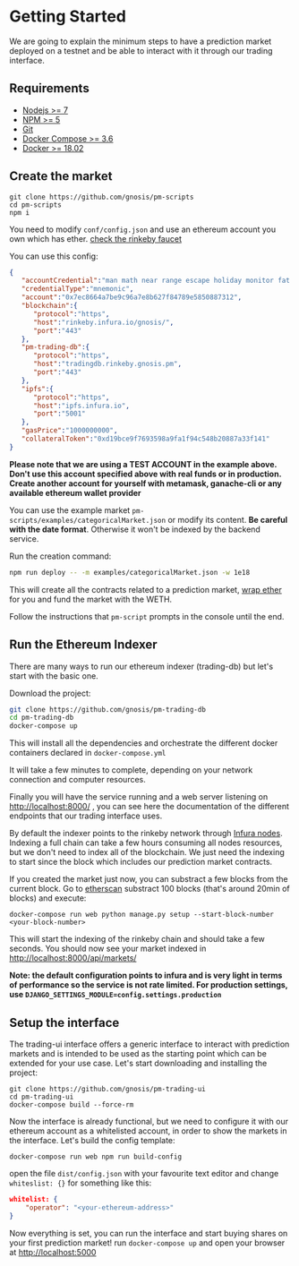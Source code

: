 # Getting Started

We are going to explain the minimum steps to have a prediction market deployed on a testnet and be able to interact with it through our trading interface.

## Requirements
* [Nodejs >= 7](https://nodejs.org/en/)
* [NPM >= 5](https://nodejs.org/en/)
* [Git](https://git-scm.com/downloads)
* [Docker Compose >= 3.6](https://docs.docker.com/compose/install/)
* [Docker >= 18.02](https://docs.docker.com/install/)

## Create the market
```
git clone https://github.com/gnosis/pm-scripts
cd pm-scripts
npm i
````
You need to modify `conf/config.json` and use an ethereum account you own which has ether. [check the rinkeby faucet](https://faucet.rinkeby.io/)

You can use this config:
```json
{  
   "accountCredential":"man math near range escape holiday monitor fat general legend garden resist",
   "credentialType":"mnemonic",
   "account":"0x7ec8664a7be9c96a7e8b627f84789e5850887312",
   "blockchain":{  
      "protocol":"https",
      "host":"rinkeby.infura.io/gnosis/",
      "port":"443"
   },
   "pm-trading-db":{  
      "protocol":"https",
      "host":"tradingdb.rinkeby.gnosis.pm",
      "port":"443"
   },
   "ipfs":{  
      "protocol":"https",
      "host":"ipfs.infura.io",
      "port":"5001"
   },
   "gasPrice":"1000000000",
   "collateralToken":"0xd19bce9f7693598a9fa1f94c548b20887a33f141"
}
```
**Please note that we are using a TEST ACCOUNT in the example above. Don't use this account specified above with real funds or in production. Create another account for yourself with metamask, ganache-cli or any available ethereum wallet provider**

You can use the example market `pm-scripts/examples/categoricalMarket.json` or modify its content. **Be careful with the date format**. Otherwise it won't be indexed by the backend service.

Run the creation command:
```sh
npm run deploy -- -m examples/categoricalMarket.json -w 1e18
```

This will create all the contracts related to a prediction market, [wrap ether](https://weth.io/) for you and fund the market with the WETH.

Follow the instructions that `pm-script` prompts in the console until the end.

## Run the Ethereum Indexer
There are many ways to run our ethereum indexer (trading-db) but let's start with the basic one.

Download the project:
```sh
git clone https://github.com/gnosis/pm-trading-db
cd pm-trading-db
docker-compose up
```
This will install all the dependencies and orchestrate the different docker containers declared in `docker-compose.yml`

It will take a few minutes to complete, depending on your network connection and computer resources.

Finally you will have the service running and a web server listening on [http://localhost:8000/](http://localhost:8000/) , you can see here the documentation of the different endpoints that our trading interface uses.

By default the indexer points to the rinkeby network through [Infura nodes](https://infura.io/). Indexing a full chain can take a few hours consuming all nodes resources, but we don't need to index all of the blockchain. We just need the indexing to start since the block which includes our prediction market contracts.

If you created the market just now, you can substract a few blocks from the current block. Go to [etherscan](https://rinkeby.etherscan.io/) substract 100 blocks (that's around 20min of blocks) and execute:
```
docker-compose run web python manage.py setup --start-block-number <your-block-number>
```

This will start the indexing of the rinkeby chain and should take a few seconds. You should now see your market indexed in [http://localhost:8000/api/markets/](http://localhost:8000/api/markets/)

**Note: the default configuration points to infura and is very light in terms of performance so the service is not rate limited. For production settings, use `DJANGO_SETTINGS_MODULE=config.settings.production`**

## Setup the interface
The trading-ui interface offers a generic interface to interact with prediction markets and is intended to be used as the starting point which can be extended for your use case.
Let's start downloading and installing the project:
```
git clone https://github.com/gnosis/pm-trading-ui
cd pm-trading-ui
docker-compose build --force-rm
```

Now the interface is already functional, but we need to configure it with our ethereum account as a whitelisted account, in order to show the markets in the interface.
Let's build the config template:
```
docker-compose run web npm run build-config
```

open the file `dist/config.json` with your favourite text editor and change `whiteslist: {}` for something like this:
```json
whitelist: {
    "operator": "<your-ethereum-address>"
}
```

Now everything is set, you can run the interface and start buying shares on your first prediction market! run `docker-compose up` and open your browser at [http://localhost:5000](http://localhost:5000)
